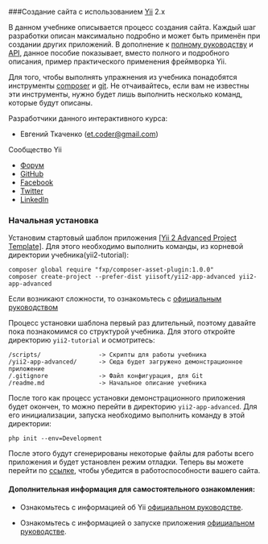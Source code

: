 ###Создание сайта с использованием <a href="http://www.yiiframework.com/" target="_blank">Yii</a> 2.x

В данном учебнике описывается процесс создания сайта. Каждый шаг разработки описан максимально подробно и может 
быть применён при создании других приложений. В дополнение к 
<a href="http://www.yiiframework.com/doc-2.0/guide-index.html" target="_blank">полному руководству</a>
и <a href="http://www.yiiframework.com/doc-2.0/index.html" target="_blank">API</a>, данное пособие показывает,
вместо полного и подробного описания, пример практического применения фреймворка Yii.

Для того, чтобы выполнять упражнения из учебника понадобятся инструменты 
<a href="https://getcomposer.org/" target="_blank">composer</a> и 
<a href="http://git-scm.com/" target="_blank">git</a>. Не отчаивайтесь, если вам не известны эти инструменты, 
нужно будет лишь выполнить несколько команд, которые будут описаны.

Разработчики данного интерактивного курса:
- Евгений Ткаченко (<et.coder@gmail.com>)

Сообщество Yii

- [Форум](http://www.yiiframework.com/forum/)
- [GitHub](https://github.com/yiisoft/yii2)
- [Facebook](https://www.facebook.com/groups/yiitalk/)
- [Twitter](https://twitter.com/yiiframework)
- [LinkedIn](https://www.linkedin.com/groups/yii-framework-1483367)
        
### Начальная установка

Установим стартовый шаблон приложения 
<a href="https://github.com/yiisoft/yii2-app-advanced" target="_blank">[Yii 2 Advanced Project Template]</a>.
Для этого необходимо выполнить команды, из корневой директории учебника(yii2-tutorial):

```
composer global require "fxp/composer-asset-plugin:1.0.0"
composer create-project --prefer-dist yiisoft/yii2-app-advanced yii2-app-advanced
```

<p class="alert alert-info">
Если возникают сложности, то ознакомьтесь с 
<a href="https://github.com/yiisoft/yii2/blob/master/docs/guide-ru/start-installation.md" target="_blank">
официальным руководством</a>
</p>

Процесс установки шаблона первый раз длительный, поэтому давайте пока познакомимся со структурой учебника.
Для этого откройте директорию `yii2-tutorial` и осмотритесь:

```
/scripts/                -> Скрипты для работы учебника
/yii2-app-advanced/      -> Сюда будет загружено демонстрационное приложение
/.gitignore              -> Файл конфигурация, для Git
/readme.md               -> Начальное описание учебника
```

После того как процесс установки демонстрационного приложения будет окончен, то можно перейти в директорию
`yii2-app-advanced`. Для его инициализации, запуска необходимо выполнить команду в этой директории:

```
php init --env=Development
```

После этого будут сгенерированы некоторые файлы для работы всего приложения и будет установлен режим отладки.
Теперь вы можете перейти по <a href="/yii2-app-advanced/frontend/web/" target="_blank">ссылке</a>, чтобы убедится в 
работоспособности вашего сайта.

#### Дополнительная информация для самостоятельного ознакомления:

- Ознакомьтесь с информацией об Yii
<a href="https://github.com/yiisoft/yii2/blob/master/docs/guide-ru/intro-yii.md" target="_blank">официальном
руководстве</a>.

- Ознакомьтесь с информацией о запуске приложения
<a href="https://github.com/yiisoft/yii2/blob/master/docs/guide-ru/start-forms.md" target="_blank">официальном
руководстве</a>.